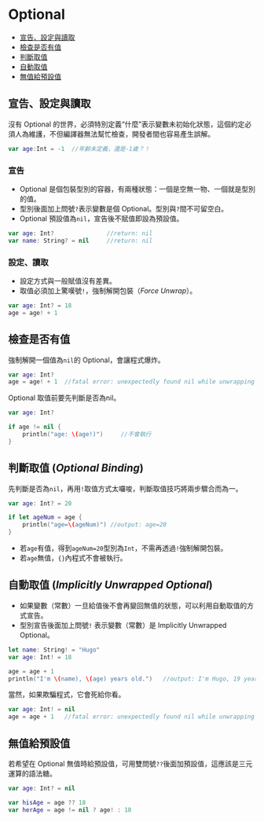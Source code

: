 # Optional

- [宣告、設定與讀取](#DeclartionGetSet)
- [檢查是否有值](#Check)
- [判斷取值](#OptionalBinding)
- [自動取值](#ImplicitlyUnwrappedOptional)
- [無值給預設值](#DoubleQuestionMark)

<a name="DeclartionGetSet"></a>
## 宣告、設定與讀取

沒有 Optional 的世界，必須特別定義“什麼”表示變數未初始化狀態，這個約定必須人為維護，不但編譯器無法幫忙檢查，開發者間也容易產生誤解。

```swift
var age:Int = -1  //年齡未定義，還是-1歲？！
```

### 宣告

- Optional 是個包裝型別的容器，有兩種狀態：一個是空無一物、一個就是型別的值。
- 型別後面加上問號`?`表示變數是個 Optional。型別與`?`間不可留空白。
- Optional 預設值為`nil`，宣告後不賦值即設為預設值。 

```swift
var age: Int?   			//return: nil
var name: String? = nil		//return: nil
```

### 設定、讀取

- 設定方式與一般賦值沒有差異。
- 取值必須加上驚嘆號`!`，強制解開包裝（*Force Unwrap*）。

```swift
var age: Int? = 18
age = age! + 1
```

<a name="Check"></a>
## 檢查是否有值

強制解開一個值為`nil`的 Optional，會讓程式爆炸。

``` swift
var age: Int?
age = age! + 1  //fatal error: unexpectedly found nil while unwrapping an Optional value
```

Optional 取值前要先判斷是否為nil。

```swift
var age: Int?

if age != nil {
    println("age: \(age!)")     //不會執行
}
```

<a name="OptionalBinding"></a>
## 判斷取值 (*Optional Binding*)

先判斷是否為`nil`，再用`!`取值方式太囉唆，判斷取值技巧將兩步驟合而為一。

```swift
var age: Int? = 20

if let ageNum = age {
    println("age=\(ageNum)") //output: age=20
}
```

- 若`age`有值，得到`ageNum=20`型別為`Int`，不需再透過`!`強制解開包裝。
- 若`age`無值，`{}`內程式不會被執行。

<a name="ImplicitlyUnwrappedOptional"></a>
## 自動取值 (*Implicitly Unwrapped Optional*)

- 如果變數（常數）一旦給值後不會再變回無值的狀態，可以利用自動取值的方式宣告。
- 型別宣告後面加上問號`!` 表示變數（常數）是 Implicitly Unwrapped Optional。

```swift
let name: String! = "Hugo"
var age: Int! = 18

age = age + 1
println("I'm \(name), \(age) years old.")   //output: I'm Hugo, 19 years old.
```

當然，如果欺騙程式，它會死給你看。

```swift
var age: Int! = nil
age = age + 1   //fatal error: unexpectedly found nil while unwrapping an Optional value
```

<a name="DoubleQuestionMark"></a>
## 無值給預設值

若希望在 Optional 無值時給預設值，可用雙問號`??`後面加預設值，這應該是三元運算的語法糖。

```swift
var age: Int? = nil

var hisAge = age ?? 18
var herAge = age != nil ? age! : 18
```